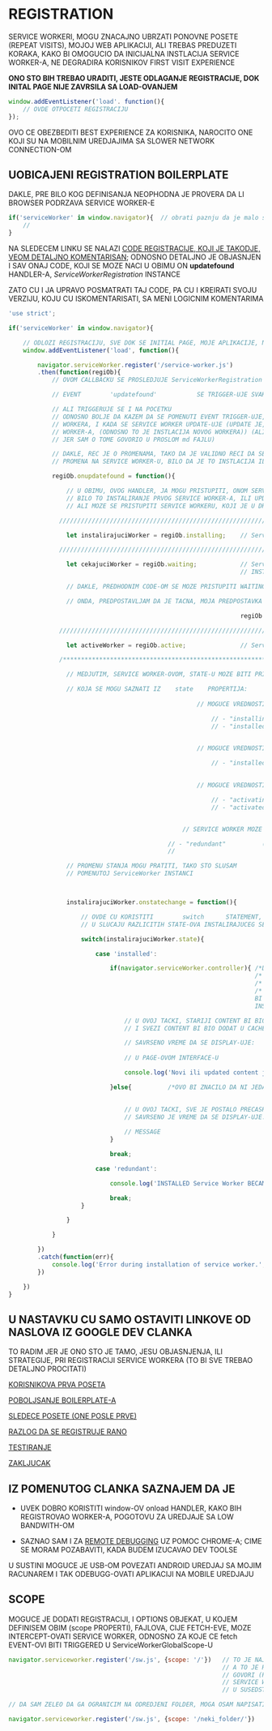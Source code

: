 # REGISTRATION

SERVICE WORKERI, MOGU ZNACAJNO UBRZATI PONOVNE POSETE (REPEAT VISITS), MOJOJ WEB APLIKACIJI, ALI TREBAS PREDUZETI KORAKA, KAKO BI OMOGUCIO DA INICIJALNA INSTLACIJA SERVICE WORKER-A, NE DEGRADIRA KORISNIKOV FIRST VISIT EXPERIENCE

**ONO STO BIH TREBAO URADITI, JESTE ODLAGANJE REGISTRACIJE, DOK INITAL PAGE NIJE ZAVRSILA SA LOAD-OVANJEM**

```javascript
window.addEventListener('load'. function(){
    // OVDE OTPOCETI REGISTRACIJU
});
```

OVO CE OBEZBEDITI BEST EXPERIENCE ZA KORISNIKA, NAROCITO ONE KOJI SU NA MOBILNIM UREDJAJIMA SA SLOWER NETWORK CONNECTION-OM

## UOBICAJENI REGISTRATION BOILERPLATE

DAKLE, PRE BILO KOG DEFINISANJA NEOPHODNA JE PROVERA DA LI BROWSER PODRZAVA SERVICE WORKER-E

```javascript
if('serviceWorker' in window.navigator){  // obrati paznju da je malo slovo s u stringu 'serviceWorker'
    //
}
```

NA SLEDECEM LINKU SE NALAZI [CODE REGISTRACIJE, KOJI JE TAKODJE, VEOM DETALJNO KOMENTARISAN](https://github.com/GoogleChromeLabs/sw-precache/blob/master/demo/app/js/service-worker-registration.js#L20); ODNOSNO DETALJNO JE OBJASNJEN I SAV ONAJ CODE, KOJI SE MOZE NACI U OBIMU ON **updatefound** HANDLER-A, *ServiceWorkerRegistration* INSTANCE

ZATO CU I JA UPRAVO POSMATRATI TAJ CODE, PA CU I KREIRATI SVOJU VERZIJU, KOJU CU ISKOMENTARISATI, SA MENI LOGICNIM KOMENTARIMA

```javascript
'use strict';

if('serviceWorker' in window.navigator){

    // ODLOZI REGISTRACIJU, SVE DOK SE INITIAL PAGE, MOJE APLIKACIJE, NE LOAD-UJE
    window.addEventListener('load', function(){

        navigator.serviceWorker.register('/service-worker.js')
        .then(function(regiOb){
            // OVOM CALLBACKU SE PROSLEDJUJE ServiceWorkerRegistration INSTANCA

            // EVENT        'updatefound'           SE TRIGGER-UJE SVAKI PUT, KADA SE SERVICE WORKER PROMENI

            // ALI TRIGGERUJE SE I NA POCETKU
            // ODNOSNO BOLJE DA KAZEM DA SE POMENUTI EVENT TRIGGER-UJE, NA POCETKU INSTLACIJIJE SERVICE
            // WORKERA, I KADA SE SERVICE WORKER UPDATE-UJE (UPDATE JE, USTVARI PROMENA NA FAJLU SERVICE
            // WORKER-A, (ODNOSNO TO JE INSTLACIJA NOVOG WORKERA)) (ALI IPAK DA NE SIRIM PRICU O TOME
            // JER SAM O TOME GOVORIO U PROSLOM md FAJLU)

            // DAKLE, REC JE O PROMENAMA, TAKO DA JE VALIDNO RECI DA SE OVAJ EVENT TRIGGER-UJE, KADA SE DESI
            // PROMENA NA SERVICE WORKER-U, BILO DA JE TO INSTLACIJA ILI UPDATE

            regiOb.onupdatefound = function(){

                // U OBIMU, OVOG HANDLER, JA MOGU PRISTUPITI, ONOM SERVICE WORKERU, KOJI SE INSTALIRA
                // BILO TO INSTALIRANJE PRVOG SERVICE WORKER-A, ILI UPDATE (ODNOSNO INSTALIRANJE NOVOG)
                // ALI MOZE SE PRISTUPITI SERVICE WORKERU, KOJI JE U DRUGOM STANJU, KAO STO JE AKTIVACIJA ILI WAITING

              ///////////////////////////////////////////////////////////////////////////////////////////////////////////////////////

                let instalirajuciWorker = regiOb.installing;    // ServiceWorker INSTANCA U STANJU INSTALIRANJA, ILI JE INSTALIRANA

              ///////////////////////////////////////////////////////////////////////////////////////////////////////////////////////

                let cekajuciWorker = regiOb.waiting;            // ServiceWorker INSTANCA U STANJU CEKANJA NA AKTIVACIJU (OVO JE
                                                                // INSTALLED INSTANCA, KOJA CEKA AKTIVACIJU)

                // DAKLE, PREDHODNIM CODE-OM SE MOZE PRISTUPITI WAITING SERVICE WORKER-U, ALI I INSTALLED SERVICE WORKER

                // ONDA, PREDPOSTAVLJAM DA JE TACNA, MOJA PREDPOSTAVKA DA JE MOGUCE DA BUDE TACNO SLEDECE:

                                                                regiOb.installing === regiOb.waiting

              ////////////////////////////////////////////////////////////////////////////////////////////////////////////////////////

                let activeWorker = regiOb.active;               // ServiceWorker INSTANCA U STANJU AKTIVIRANJA ILI ACTIVATED

              /*********************************************************************************************************************/

                // MEDJUTIM, SERVICE WORKER-OVOM, STATE-U MOZE BITI PRISTUPLJENO I PREKO SAMOG ServiceWorker-A

                // KOJA SE MOGU SAZNATI IZ    state    PROPERTIJA:
                                                                        instalirajuciWorker.state
                                                    // MOGUCE VREDNOSTI:

                                                        // - "installing"         ('install' EVENT JE FIRED, ALI NIJE JOS COMPLETED)
                                                        // - "installed"          (INSTALATION COMPLETED)

                                                                        cekajuciWorker.state
                                                    // MOGUCE VREDNOSTI:

                                                        // - "installed"          (INSTALATION COMPLETED)

                                                                        activeworker.state
                                                    // MOGUCE VREDNOSTI:

                                                        // - "activating"         ('activate' EVENT JE FIRED, ALI NIJE JOS COMPLETED)
                                                        // - "activated"          (ACTIVATION COMPLETED)


                                                // SERVICE WORKER MOZE BITI, I U SLEDECEM STANJU

                                            // - "redundant"          (SERVICE WORKER JE DISCARDED. NAIME ILI JE INSTLATION FAILED, ILI
                                            //                          JE REPLACED SA NOVIJOM VERZIJOM)

                // PROMENU STANJA MOGU PRATITI, TAKO STO SLUSAM              'statechange'       EVENT NA
                // POMENUTOJ ServiceWorker INSTANCI



                instalirajuciWorker.onstatechange = function(){

                    // OVDE CU KORISTITI        switch      STATEMENT, KAKO BIH DEFINISAO RAZLICIT CODE
                    // U SLUCAJU RAZLICITIH STATE-OVA INSTALIRAJUCEG SERVICE WORKER-A

                    switch(instalirajuciWorker.state){

                        case 'installed':

                            if(navigator.serviceWorker.controller){ /*DAKLE, KADA JE SERVICE WORKER INSTALIRAN COMLETELLY */
                                                                    /* I KADA POSTOJI SERVICE WORKER, KOJI CONTROLISE PAGE ASSETS */
                                                                    /* I MISLIM DA SE OVDE RADI O JEDNOM TE ISTOM ServiceWorker-U */
                                                                    /* A DA JE BILO RECI O 'installing' STATE-U, TADA
                                                                    BI NOVI WORKER BIO ONAJ KOJ ISE INSTALIRA I JOS NIJE ZAVRSIO 
                                                                    INSTALACIJU, DOK BI STARI WORKER, JOS BIO IN CONTROL */

                                // U OVOJ TACKI, STARIJI CONTENT BI BIO OCISCEN (PURGED)
                                // I SVEZI CONTENT BI BIO DODAT U CACHE

                                // SAVRSENO VREME DA SE DISPLAY-UJE:
                                                                        "New, or updated content is awailable, please refresh"
                                // U PAGE-OVOM INTERFACE-U

                                console.log('Novi ili updated content je dostupan.');

                            }else{          /*OVO BI ZNACILO DA NI JEDAN SERVICE WORKER NIJE IN CONTROLL, A SERVICE WORKER JE
                                                                                                            INSTALLED */

                                // U OVOJ TACKI, SVE JE POSTALO PRECASHED
                                // SAVRSENO JE VREME DA SE DISPLAY-UJE:
                                                                        "Conten is cached for offline use"
                                // MESSAGE
                            }

                            break;

                        case 'redundant':

                            console.log('INSTALLED Service Worker BECAME redundant');

                            break;
                    }

                }

            }

        })
        .catch(function(err){
            console.log('Error during installation of service worker.', err);
        })

    })
}


```

## U NASTAVKU CU SAMO OSTAVITI LINKOVE OD NASLOVA IZ GOOGLE DEV CLANKA

TO RADIM JER JE ONO STO JE TAMO, JESU OBJASNJENJA, ILI STRATEGIJE, PRI REGISTRACIJI SERVICE WORKERA (TO BI SVE TREBAO DETALJNO PROCITATI)

[KORISNIKOVA PRVA POSETA](https://developers.google.com/web/fundamentals/primers/service-workers/registration#a_users_first_visit)

[POBOLJSANJE BOILERPLATE-A](https://developers.google.com/web/fundamentals/primers/service-workers/registration#improving_the_boilerplate)

[SLEDECE POSETE (ONE POSLE PRVE)](https://developers.google.com/web/fundamentals/primers/service-workers/registration#subsequent_visits)

[RAZLOG DA SE REGISTRUJE RANO](https://developers.google.com/web/fundamentals/primers/service-workers/registration#reasons_to_register_early)

[TESTIRANJE](https://developers.google.com/web/fundamentals/primers/service-workers/registration#testing_things_out)

[ZAKLJUCAK](https://developers.google.com/web/fundamentals/primers/service-workers/registration#conclusion)

## IZ POMENUTOG CLANKA SAZNAJEM DA JE

- UVEK DOBRO KORISTITI window-OV onload HANDLER, KAKO BIH REGISTROVAO WORKER-A, POGOTOVU ZA UREDJAJE SA LOW BANDWITH-OM

- SAZNAO SAM I ZA [REMOTE DEBUGGING](https://developers.google.com/web/tools/chrome-devtools/remote-debugging/) UZ POMOC CHROME-A; CIME SE MORAM POZABAVITI, KADA BUDEM IZUCAVAO DEV TOOLSE

U SUSTINI MOGUCE JE USB-OM POVEZATI ANDROID UREDJAJ SA MOJIM RACUNAREM I TAK ODEBUGG-OVATI APLIKACIJI NA MOBILE UREDJAJU

## SCOPE

MOGUCE JE DODATI REGISTRACIJI, I OPTIONS OBJEKAT, U KOJEM DEFINISEM OBIM (scope PROPERTI), FAJLOVA, CIJE FETCH-EVE, MOZE INTERCEPT-OVATI SERVICE WORKER, ODNOSNO ZA KOJE CE fetch EVENT-OVI BITI TRIGGERED U ServiceWorkerGlobalScope-U

```javascript
navigator.serviceworker.register('/sw.js', {scope: '/'})   // TO JE NAJCESCE SAMO JEDAN SLASH
                                                           // A TO JE RELATIVE PATH KOJI JE DEFAULT, I KOJI 
                                                           // GOVORI (PO MOJOJ SLOBODNOJ INTRPRETACIJI) DA 
                                                           // SERVICE WORKER OBUHVATA SVE ONO STO JE 
                                                           // U SUSEDSTVU NA DOMENU, I U NIZIM FAJLOVIMA

// DA SAM ZELEO DA GA OGRANICIM NA ODREDJENI FOLDER, MOGA OSAM NAPISATI OVAKO (ALI TO SE NE RADI U PRAKSI)

navigator.serviceworker.register('/sw.js', {scope: '/neki_folder/'})

```
